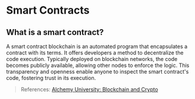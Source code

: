 # Smart Contracts
## What is a smart contract?

A smart contract blockchain is an automated program that encapsulates a contract with its terms. It offers developers a method to decentralize the code execution. Typically deployed on blockchain networks, the code becomes publicly available, allowing other nodes to enforce the logic. This transparency and openness enable anyone to inspect the smart contract's code, fostering trust in its execution.

> References:
> [Alchemy University: Blockchain and Crypto](https://university.alchemy.com/course/ethereum/md/630e3d0a456dc80004ad6b6d)